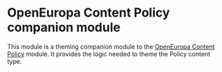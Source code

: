 # OpenEuropa Content Policy companion module

This module is a theming companion module to the [OpenEuropa Content Policy](https://github.com/openeuropa/oe_content/tree/master/modules/oe_content_policy) module. It provides the logic needed to theme the Policy content type.
